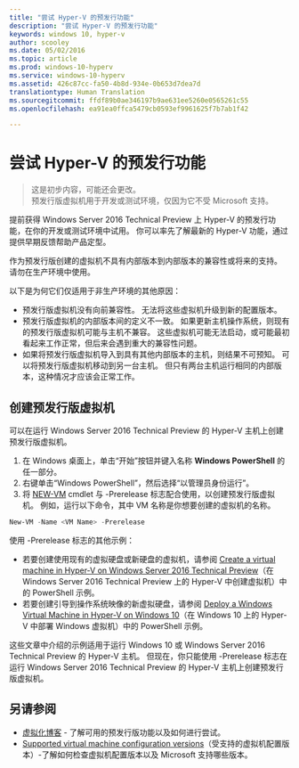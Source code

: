 ```yaml
---
title: "尝试 Hyper-V 的预发行功能"
description: "尝试 Hyper-V 的预发行功能"
keywords: windows 10, hyper-v
author: scooley
ms.date: 05/02/2016
ms.topic: article
ms.prod: windows-10-hyperv
ms.service: windows-10-hyperv
ms.assetid: 426c87cc-fa50-4b8d-934e-0b653d7dea7d
translationtype: Human Translation
ms.sourcegitcommit: ffdf89b0ae346197b9ae631ee5260e0565261c55
ms.openlocfilehash: ea91ea0ffca5479cb0593ef9961625f7b7ab1f42

---
```


# 尝试 Hyper-V 的预发行功能

> 这是初步内容，可能还会更改。  
  预发行版虚拟机用于开发或测试环境，仅因为它不受 Microsoft 支持。

提前获得 Windows Server 2016 Technical Preview 上 Hyper-V 的预发行功能，在你的开发或测试环境中试用。 你可以率先了解最新的 Hyper-V 功能，通过提供早期反馈帮助产品定型。

作为预发行版创建的虚拟机不具有内部版本到内部版本的兼容性或将来的支持。  请勿在生产环境中使用。

以下是为何它们仅适用于非生产环境的其他原因：

* 预发行版虚拟机没有向前兼容性。 无法将这些虚拟机升级到新的配置版本。
* 预发行版虚拟机的内部版本间的定义不一致。 如果更新主机操作系统，则现有的预发行版虚拟机可能与主机不兼容。 这些虚拟机可能无法启动，或可能最初看起来工作正常，但后来会遇到重大的兼容性问题。
* 如果将预发行版虚拟机导入到具有其他内部版本的主机，则结果不可预知。 可以将预发行版虚拟机移动到另一台主机。 但只有两台主机运行相同的内部版本，这种情况才应该会正常工作。

## 创建预发行版虚拟机

可以在运行 Windows Server 2016 Technical Preview 的 Hyper-V 主机上创建预发行版虚拟机。

1. 在 Windows 桌面上，单击“开始”按钮并键入名称 **Windows PowerShell** 的任一部分。
2. 右键单击“Windows PowerShell”，然后选择“以管理员身份运行”。
3. 将 [NEW-VM](https://technet.microsoft.com/library/hh848537.aspx) cmdlet 与 -Prerelease 标志配合使用，以创建预发行版虚拟机。 例如，运行以下命令，其中 VM 名称是你想要创建的虚拟机的名称。

``` PowerShell
New-VM -Name <VM Name> -Prerelease
```
使用 -Prerelease 标志的其他示例：
 - 若要创建使用现有的虚拟硬盘或新硬盘的虚拟机，请参阅 [Create a virtual machine in Hyper-V on Windows Server 2016 Technical Preview](https://technet.microsoft.com/library/mt126140.aspx#BKMK_PowerShell)（在 Windows Server 2016 Technical Preview 上的 Hyper-V 中创建虚拟机）中的 PowerShell 示例。
 - 若要创建引导到操作系统映像的新虚拟硬盘，请参阅 [Deploy a Windows Virtual Machine in Hyper-V on Windows 10](https://msdn.microsoft.com/en-us/virtualization/hyperv_on_windows/quick_start/walkthrough_create_vm)（在 Windows 10 上的 Hyper-V 中部署 Windows 虚拟机）中的 PowerShell 示例。

 这些文章中介绍的示例适用于运行 Windows 10 或 Windows Server 2016 Technical Preview 的 Hyper-V 主机。 但现在，你只能使用 -Prerelease 标志在运行 Windows Server 2016 Technical Preview 的 Hyper-V 主机上创建预发行版虚拟机。

## 另请参阅
-  [虚拟化博客](https://blogs.technet.microsoft.com/virtualization/) - 了解可用的预发行版功能以及如何进行尝试。
- [Supported virtual machine configuration versions](https://technet.microsoft.com/library/mt695898.aspx#BKMK_SupportedConfigVersions)（受支持的虚拟机配置版本）-了解如何检查虚拟机配置版本以及 Microsoft 支持哪些版本。



<!--HONumber=Oct16_HO4-->


